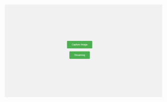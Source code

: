 ![interface de capture d'ecran et de streaming](https://github.com/garageia/deepface/blob/main/Capture%20d%E2%80%99%C3%A9cran%202023-04-03%20115934.png?raw=true)
